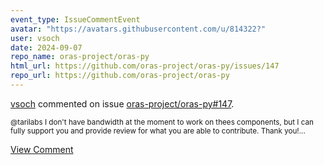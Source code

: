```yaml
---
event_type: IssueCommentEvent
avatar: "https://avatars.githubusercontent.com/u/814322?"
user: vsoch
date: 2024-09-07
repo_name: oras-project/oras-py
html_url: https://github.com/oras-project/oras-py/issues/147
repo_url: https://github.com/oras-project/oras-py
---
```


<a href='https://github.com/vsoch' target='_blank'>vsoch</a> commented on issue <a href='https://github.com/oras-project/oras-py/issues/147' target='_blank'>oras-project/oras-py#147</a>.

<small>@tarilabs I don't have bandwidth at the moment to work on thees components, but I can fully support you and provide review for what you are able to contribute. Thank you!...</small>

<a href='https://github.com/oras-project/oras-py/issues/147' target='_blank'>View Comment</a>
